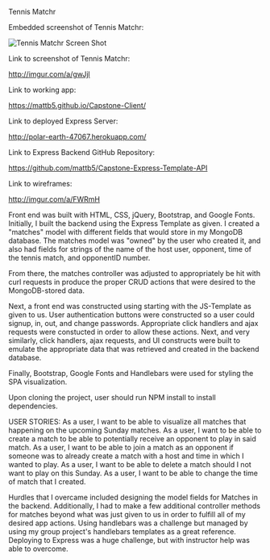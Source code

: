 
Tennis Matchr

Embedded screenshot of Tennis Matchr:

![Tennis Matchr Screen Shot](http://imgur.com/a/gwJjl)

Link to screenshot of Tennis Matchr:

http://imgur.com/a/gwJjl

Link to working app:

https://mattb5.github.io/Capstone-Client/

Link to deployed Express Server:

http://polar-earth-47067.herokuapp.com/

Link to Express Backend GitHub Repository:

https://github.com/mattb5/Capstone-Express-Template-API

Link to wireframes:

http://imgur.com/a/FWRmH

Front end was built with HTML, CSS, jQuery, Bootstrap, and Google Fonts.  Initially, I built the backend using the Express Template as given.  I created a "matches" model with different fields that would store in my MongoDB database.  The matches model was "owned" by the user who created it, and also had fields for strings of the name of the host user, opponent, time of the tennis match, and opponentID number.

From there, the matches controller was adjusted to appropriately be hit with curl requests in produce the proper CRUD actions that were desired to the MongoDB-stored data.

Next, a front end was constructed using starting with the JS-Template as given to us.  User authentication buttons were constructed so a user could signup, in, out, and change passwords.  Appropriate click handlers and ajax requests were constucted in order to allow these actions. Next, and very similarly, click handlers, ajax requests, and UI constructs were built to emulate the appropriate data that was retrieved and created in the backend database.

Finally, Bootstrap, Google Fonts and Handlebars were used for styling the SPA visualization.

Upon cloning the project, user should run NPM install to install dependencies.

USER STORIES:
As a user, I want to be able to visualize all matches that happening on the upcoming Sunday matches.
As a user, I want to be able to create a match to be able to potentially receive an opponent to play in said match.
As a user, I want to be able to join a match as an opponent if someone was to already create a match with a host and time in which I wanted to play.
As a user, I want to be able to delete a match should I not want to play on this Sunday.
As a user, I want to be able to change the time of match that I created.

Hurdles that I overcame included designing the model fields for Matches in the backend.  Additionally, I had to make a few additional controller methods for matches beyond what was just given to us in order to fulfill all of my desired app actions.  Using handlebars was a challenge but managed by using my group project's handlebars templates as a great reference.  Deploying to Express was a huge challenge, but with instructor help was able to overcome.
